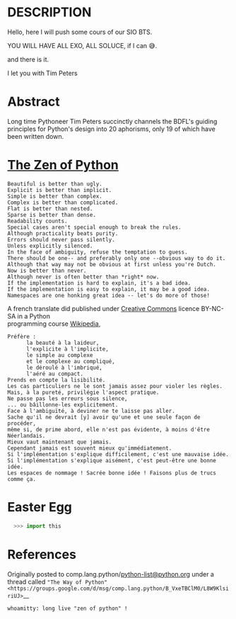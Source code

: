 # DESCRIPTION 

Hello, here I will push some cours of our SIO BTS.

YOU WILL HAVE ALL EXO, ALL SOLUCE, if I can 😅.

and there is it.


I let you with Tim Peters


Abstract
========

Long time Pythoneer Tim Peters succinctly channels the BDFL's guiding
principles for Python's design into 20 aphorisms, only 19 of which
have been written down.


[The Zen of Python](https://www.pynerds.com/the-zen-of-python-guiding-principles-for-writing-elegant-python-programs/)
=================


    Beautiful is better than ugly.
    Explicit is better than implicit.
    Simple is better than complex.
    Complex is better than complicated.
    Flat is better than nested.
    Sparse is better than dense.
    Readability counts.
    Special cases aren't special enough to break the rules.
    Although practicality beats purity.
    Errors should never pass silently.
    Unless explicitly silenced.
    In the face of ambiguity, refuse the temptation to guess.
    There should be one-- and preferably only one --obvious way to do it.
    Although that way may not be obvious at first unless you're Dutch.
    Now is better than never.
    Although never is often better than *right* now.
    If the implementation is hard to explain, it's a bad idea.
    If the implementation is easy to explain, it may be a good idea.
    Namespaces are one honking great idea -- let's do more of those!



A french translate did published under [Creative Commons](https://fr.wikipedia.org/wiki/Creative_Commons "Creative Commons") licence BY-NC-SA in a Python<br>programming course [Wikipedia](https://fr.wikipedia.org/wiki/Zen_de_Python#cite_note-4),


	Préfère :  
	      la beauté à la laideur,  
	      l'explicite à l'implicite,  
	      le simple au complexe  
	      et le complexe au compliqué,  
	      le déroulé à l'imbriqué,  
	      l'aéré au compact.  
	Prends en compte la lisibilité.  
	Les cas particuliers ne le sont jamais assez pour violer les règles.  
	Mais, à la pureté, privilégie l'aspect pratique.  
	Ne passe pas les erreurs sous silence,  
	... ou bâillonne-les explicitement.  
	Face à l'ambiguïté, à deviner ne te laisse pas aller.  
	Sache qu'il ne devrait [y] avoir qu'une et une seule façon de procéder,  
	même si, de prime abord, elle n'est pas évidente, à moins d'être Néerlandais.  
	Mieux vaut maintenant que jamais.  
	Cependant jamais est souvent mieux qu'immédiatement.  
	Si l'implémentation s'explique difficilement, c'est une mauvaise idée.  
	Si l'implémentation s'explique aisément, c'est peut-être une bonne idée.  
	Les espaces de nommage ! Sacrée bonne idée ! Faisons plus de trucs comme ça.


Easter Egg
==========
```python
  >>> import this
```



References
==========

Originally posted to comp.lang.python/python-list@python.org under a
thread called `"The Way of Python"
<https://groups.google.com/d/msg/comp.lang.python/B_VxeTBClM0/L8W9KlsiriUJ>`__



 `whoamitty: long live "zen of python" !`




<!-- 
sed -E 's/>( | )*//g' 
For delete part with ">" and several spaces
-->